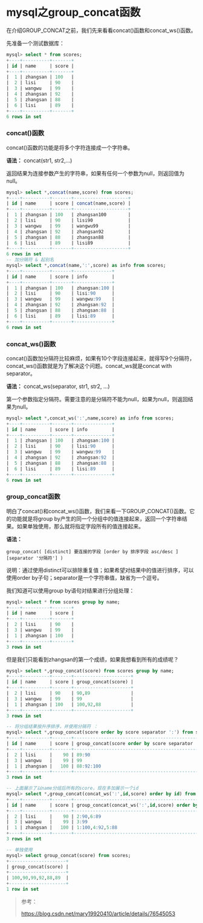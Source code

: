 # mysql之group_concat函数

在介绍GROUP_CONCAT之前，我们先来看看concat()函数和concat_ws()函数。

先准备一个测试数据库：

```sql
mysql> select * from scores;
+----+----------+-------+
| id | name     | score |
+----+----------+-------+
|  1 | zhangsan | 100   |
|  2 | lisi     | 90    |
|  3 | wangwu   | 99    |
|  4 | zhangsan | 92    |
|  5 | zhangsan | 88    |
|  6 | lisi     | 89    |
+----+----------+-------+
6 rows in set
```

### concat()函数

concat()函数的功能是将多个字符连接成一个字符串。

**语法：** concat(str1, str2,...)

返回结果为连接参数产生的字符串，如果有任何一个参数为null，则返回值为null。

```sql
mysql> select *,concat(name,score) from scores;
+----+----------+-------+--------------------+
| id | name     | score | concat(name,score) |
+----+----------+-------+--------------------+
|  1 | zhangsan | 100   | zhangsan100        |
|  2 | lisi     | 90    | lisi90             |
|  3 | wangwu   | 99    | wangwu99           |
|  4 | zhangsan | 92    | zhangsan92         |
|  5 | zhangsan | 88    | zhangsan88         |
|  6 | lisi     | 89    | lisi89             |
+----+----------+-------+--------------------+
6 rows in set
-- 加分隔符 & 起别名
mysql> select *,concat(name,':',score) as info from scores;
+----+----------+-------+--------------+
| id | name     | score | info         |
+----+----------+-------+--------------+
|  1 | zhangsan | 100   | zhangsan:100 |
|  2 | lisi     | 90    | lisi:90      |
|  3 | wangwu   | 99    | wangwu:99    |
|  4 | zhangsan | 92    | zhangsan:92  |
|  5 | zhangsan | 88    | zhangsan:88  |
|  6 | lisi     | 89    | lisi:89      |
+----+----------+-------+--------------+
6 rows in set
```

### concat_ws()函数

concat()函数加分隔符比较麻烦，如果有10个字段连接起来，就得写9个分隔符，concat_ws()函数就是为了解决这个问题。concat_ws就是concat with separator。

**语法：** concat_ws(separator, str1, str2, ...)

第一个参数指定分隔符。需要注意的是分隔符不能为null，如果为null，则返回结果为null。

```sql
mysql> select *,concat_ws(':',name,score) as info from scores;
+----+----------+-------+--------------+
| id | name     | score | info         |
+----+----------+-------+--------------+
|  1 | zhangsan | 100   | zhangsan:100 |
|  2 | lisi     | 90    | lisi:90      |
|  3 | wangwu   | 99    | wangwu:99    |
|  4 | zhangsan | 92    | zhangsan:92  |
|  5 | zhangsan | 88    | zhangsan:88  |
|  6 | lisi     | 89    | lisi:89      |
+----+----------+-------+--------------+
6 rows in set
```

### group_concat函数

明白了concat()和concat_ws()函数，我们来看一下GROUP_CONCAT()函数。它的功能就是将group by产生的同一个分组中的值连接起来，返回一个字符串结果。如果单独使用，那么就将指定字段所有的值连接起来。

**语法：** 
```
group_concat( [distinct] 要连接的字段 [order by 排序字段 asc/desc ][separator '分隔符'] )
```

说明：通过使用distinct可以排除重复值；如果希望对结果中的值进行排序，可以使用order by子句；separator是一个字符串值，缺省为一个逗号。

我们知道可以使用group by语句对结果进行分组处理：

```sql
mysql> select * from scores group by name;
+----+----------+-------+
| id | name     | score |
+----+----------+-------+
|  2 | lisi     | 90    |
|  3 | wangwu   | 99    |
|  1 | zhangsan | 100   |
+----+----------+-------+
3 rows in set
```

但是我们只能看到zhangsan的第一个成绩，如果我想看到所有的成绩呢？

```sql
mysql> select *,group_concat(score) from scores group by name;
+----+----------+-------+---------------------+
| id | name     | score | group_concat(score) |
+----+----------+-------+---------------------+
|  2 | lisi     | 90    | 90,89               |
|  3 | wangwu   | 99    | 99                  |
|  1 | zhangsan | 100   | 100,92,88           |
+----+----------+-------+---------------------+
3 rows in set

-- 将分组结果按升序排序，并使用分隔符 ：
mysql> select *,group_concat(score order by score separator ':') from scores group by name;
+----+----------+-------+--------------------------------------------------+
| id | name     | score | group_concat(score order by score separator ':') |
+----+----------+-------+--------------------------------------------------+
|  2 | lisi     |    90 | 89:90                                            |
|  3 | wangwu   |    99 | 99                                               |
|  1 | zhangsan |   100 | 88:92:100                                        |
+----+----------+-------+--------------------------------------------------+
3 rows in set

-- 上面展示了以name分组后所有的score，现在多加展示一个id
mysql> select *,group_concat(concat_ws(':',id,score) order by id) from scores group by name;
+----+----------+-------+---------------------------------------------------+
| id | name     | score | group_concat(concat_ws(':',id,score) order by id) |
+----+----------+-------+---------------------------------------------------+
|  2 | lisi     |    90 | 2:90,6:89                                         |
|  3 | wangwu   |    99 | 3:99                                              |
|  1 | zhangsan |   100 | 1:100,4:92,5:88                                   |
+----+----------+-------+---------------------------------------------------+
3 rows in set

-- 单独使用
mysql> select group_concat(score) from scores;
+---------------------+
| group_concat(score) |
+---------------------+
| 100,90,99,92,88,89  |
+---------------------+
1 row in set
```



> 参考：
>
> https://blog.csdn.net/mary19920410/article/details/76545053